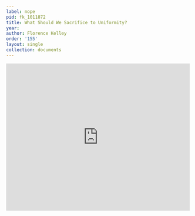 ```yaml
---
label: nope
pid: fk_1011872
title: What Should We Sacrifice to Uniformity?
year:
author: Florence Kelley
order: '155'
layout: single
collection: documents
---
```

<iframe src="https://northwestern.app.box.com/embed/s/ke0xhk3hyw5pwzzn5zxreujjyg0mvr27?sortColumn=date&view=list" width="500" height="400" frameborder="0" allowfullscreen webkitallowfullscreen msallowfullscreen></iframe>
